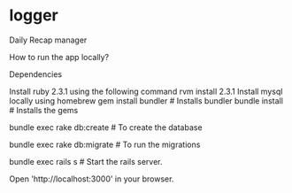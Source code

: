 # logger
Daily Recap manager

How to run the app locally?

Dependencies

Install ruby 2.3.1 using the following command rvm install 2.3.1
Install mysql locally using homebrew
gem install bundler # Installs bundler 
bundle install # Installs the gems

bundle exec rake db:create # To create the database 

bundle exec rake db:migrate # To run the migrations

bundle exec rails s # Start the rails server.

Open 'http://localhost:3000' in your browser.
